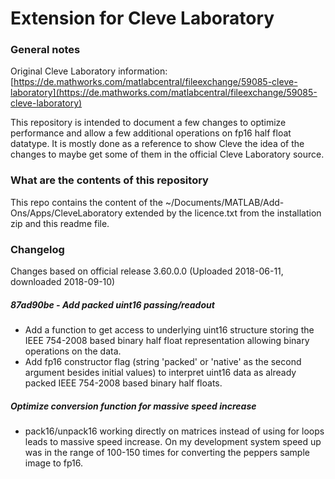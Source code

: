 # Extension for Cleve Laboratory

### General notes
Original Cleve Laboratory information: [https://de.mathworks.com/matlabcentral/fileexchange/59085-cleve-laboratory](https://de.mathworks.com/matlabcentral/fileexchange/59085-cleve-laboratory)

This repository is intended to document a few changes to optimize performance and allow a few additional operations on fp16 half float datatype. It is mostly done as a reference to show Cleve the idea of the changes to maybe get some of them in the official Cleve Laboratory source.

### What are the contents of this repository
This repo contains the content of the ~/Documents/MATLAB/Add-Ons/Apps/CleveLaboratory extended by the licence.txt from the installation zip and this readme file.

### Changelog

Changes based on official release 3.60.0.0 (Uploaded 2018-06-11, downloaded 2018-09-10)

##### 87ad90be - Add packed uint16 passing/readout
* Add a function to get access to underlying uint16 structure storing the IEEE 754-2008 based binary half float representation allowing binary operations on the data.
* Add fp16 constructor flag (string 'packed' or 'native' as the second argument besides initial values) to interpret uint16 data as already packed IEEE 754-2008 based binary half floats.


##### Optimize conversion function for massive speed increase
* pack16/unpack16 working directly on matrices instead of using for loops leads to massive speed increase. On my development system speed up was in the range of 100-150 times for converting the peppers sample image to fp16.
